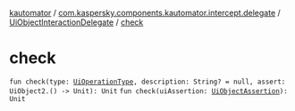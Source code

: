 [kautomator](../../index.md) / [com.kaspersky.components.kautomator.intercept.delegate](../index.md) / [UiObjectInteractionDelegate](index.md) / [check](./check.md)

# check

`fun check(type: `[`UiOperationType`](../../com.kaspersky.components.kautomator.intercept.operation/-ui-operation-type/index.md)`, description: String? = null, assert: UiObject2.() -> Unit): Unit`
`fun check(uiAssertion: `[`UiObjectAssertion`](../../com.kaspersky.components.kautomator.intercept.operation/-ui-object-assertion.md)`): Unit`